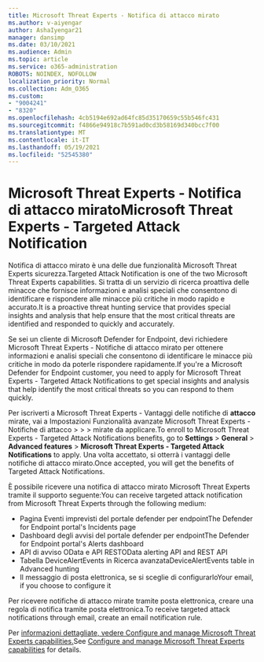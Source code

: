 ```yaml
---
title: Microsoft Threat Experts - Notifica di attacco mirato
ms.author: v-aiyengar
author: AshaIyengar21
manager: dansimp
ms.date: 03/10/2021
ms.audience: Admin
ms.topic: article
ms.service: o365-administration
ROBOTS: NOINDEX, NOFOLLOW
localization_priority: Normal
ms.collection: Adm_O365
ms.custom:
- "9004241"
- "8320"
ms.openlocfilehash: 4cb5194e692ad64fc85d35170659c55b546fc431
ms.sourcegitcommit: f4866e94918c7b591ad0cd3b58169d340bcc7f00
ms.translationtype: MT
ms.contentlocale: it-IT
ms.lasthandoff: 05/19/2021
ms.locfileid: "52545380"
---
```

# <a name="microsoft-threat-experts---targeted-attack-notification"></a><span data-ttu-id="427b6-102">Microsoft Threat Experts - Notifica di attacco mirato</span><span class="sxs-lookup"><span data-stu-id="427b6-102">Microsoft Threat Experts - Targeted Attack Notification</span></span>

<span data-ttu-id="427b6-103">Notifica di attacco mirato è una delle due funzionalità Microsoft Threat Experts sicurezza.</span><span class="sxs-lookup"><span data-stu-id="427b6-103">Targeted Attack Notification is one of the two Microsoft Threat Experts capabilities.</span></span> <span data-ttu-id="427b6-104">Si tratta di un servizio di ricerca proattiva delle minacce che fornisce informazioni e analisi speciali che consentono di identificare e rispondere alle minacce più critiche in modo rapido e accurato.</span><span class="sxs-lookup"><span data-stu-id="427b6-104">It is a proactive threat hunting service that provides special insights and analysis that help ensure that the most critical threats are identified and responded to quickly and accurately.</span></span>

<span data-ttu-id="427b6-105">Se sei un cliente di Microsoft Defender for Endpoint, devi richiedere Microsoft Threat Experts - Notifiche di attacco mirato per ottenere informazioni e analisi speciali che consentono di identificare le minacce più critiche in modo da poterle rispondere rapidamente.</span><span class="sxs-lookup"><span data-stu-id="427b6-105">If you're a Microsoft Defender for Endpoint customer, you need to apply for Microsoft Threat Experts - Targeted Attack Notifications to get special insights and analysis that help identify the most critical threats so you can respond to them quickly.</span></span>

<span data-ttu-id="427b6-106">Per iscriverti a Microsoft Threat Experts - Vantaggi delle notifiche di **attacco** mirate, vai a Impostazioni Funzionalità avanzate Microsoft Threat Experts - Notifiche di attacco  >    >    >   mirate da applicare.</span><span class="sxs-lookup"><span data-stu-id="427b6-106">To enroll to Microsoft Threat Experts - Targeted Attack Notifications benefits, go to **Settings** > **General** > **Advanced features** > **Microsoft Threat Experts - Targeted Attack Notifications** to apply.</span></span> <span data-ttu-id="427b6-107">Una volta accettato, si otterrà i vantaggi delle notifiche di attacco mirato.</span><span class="sxs-lookup"><span data-stu-id="427b6-107">Once accepted, you will get the benefits of Targeted Attack Notifications.</span></span>

<span data-ttu-id="427b6-108">È possibile ricevere una notifica di attacco mirato Microsoft Threat Experts tramite il supporto seguente:</span><span class="sxs-lookup"><span data-stu-id="427b6-108">You can receive targeted attack notification from Microsoft Threat Experts through the following medium:</span></span>

- <span data-ttu-id="427b6-109">Pagina Eventi imprevisti del portale defender per endpoint</span><span class="sxs-lookup"><span data-stu-id="427b6-109">The Defender for Endpoint portal's Incidents page</span></span>
- <span data-ttu-id="427b6-110">Dashboard degli avvisi del portale defender per endpoint</span><span class="sxs-lookup"><span data-stu-id="427b6-110">The Defender for Endpoint portal's Alerts dashboard</span></span>
- <span data-ttu-id="427b6-111">API di avviso OData e API REST</span><span class="sxs-lookup"><span data-stu-id="427b6-111">OData alerting API and REST API</span></span>
- <span data-ttu-id="427b6-112">Tabella DeviceAlertEvents in Ricerca avanzata</span><span class="sxs-lookup"><span data-stu-id="427b6-112">DeviceAlertEvents table in Advanced hunting</span></span>
- <span data-ttu-id="427b6-113">Il messaggio di posta elettronica, se si sceglie di configurarlo</span><span class="sxs-lookup"><span data-stu-id="427b6-113">Your email, if you choose to configure it</span></span>

<span data-ttu-id="427b6-114">Per ricevere notifiche di attacco mirate tramite posta elettronica, creare una regola di notifica tramite posta elettronica.</span><span class="sxs-lookup"><span data-stu-id="427b6-114">To receive targeted attack notifications through email, create an email notification rule.</span></span> 

<span data-ttu-id="427b6-115">Per [informazioni dettagliate, vedere Configure and manage Microsoft Threat Experts capabilities.](/windows/security/threat-protection/microsoft-defender-atp/configure-microsoft-threat-experts)</span><span class="sxs-lookup"><span data-stu-id="427b6-115">See [Configure and manage Microsoft Threat Experts capabilities](/windows/security/threat-protection/microsoft-defender-atp/configure-microsoft-threat-experts) for details.</span></span>

